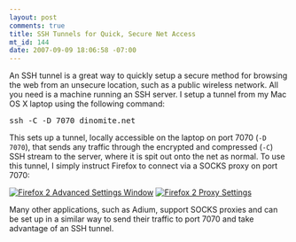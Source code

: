 ```yaml
--- 
layout: post
comments: true
title: SSH Tunnels for Quick, Secure Net Access
mt_id: 144
date: 2007-09-09 18:06:58 -07:00
---
```

An SSH tunnel is a great way to quickly setup a secure method for browsing the web from an unsecure location, such as a public wireless network.  All you need is a machine running an SSH server.  I setup a tunnel from my Mac OS X laptop using the following command:

<pre>
ssh -C -D 7070 dinomite.net
</pre>

This sets up a tunnel, locally accessible on the laptop on port 7070 (`-D 7070`), that sends any traffic through the encrypted and compressed (`-C`) SSH stream to the server, where it is spit out onto the net as normal.  To use this tunnel, I simply instruct Firefox to connect via a SOCKS proxy on port 7070:

<a href='http://dinomite.net/wp-content/uploads/2007/09/settings.png' title='Firefox 2 Advanced Settings Window'><img src='http://dinomite.net/wp-content/uploads/2007/09/settings.png' alt='Firefox 2 Advanced Settings Window' /></a>
<a href='http://dinomite.net/wp-content/uploads/2007/09/proxy.png' title='Firefox 2 Proxy Settings'><img src='http://dinomite.net/wp-content/uploads/2007/09/proxy.png' alt='Firefox 2 Proxy Settings' /></a>

Many other applications, such as Adium, support SOCKS proxies and can be set up in a similar way to send their traffic to port 7070 and take advantage of an SSH tunnel.
